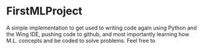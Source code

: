 # FirstMLProject
A simple implementation to get used to writing code again using Python and the Wing IDE, pushing code to github, and most importantly learning how M.L. concepts and be coded to solve problems. 
Feel free to